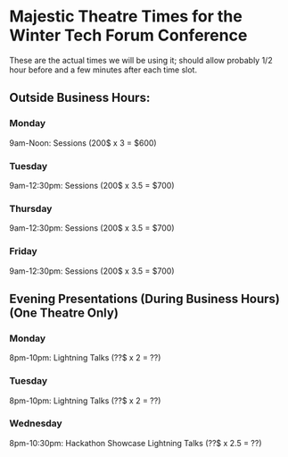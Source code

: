 # Majestic Theatre Times for the Winter Tech Forum Conference

These are the actual times we will be using it; should allow probably 1/2 hour before and a few minutes after each time slot.

## Outside Business Hours:

### Monday
9am-Noon: Sessions (200$ x 3 = $600)

### Tuesday
9am-12:30pm: Sessions (200$ x 3.5 = $700)

### Thursday
9am-12:30pm: Sessions (200$ x 3.5 = $700)

### Friday
9am-12:30pm: Sessions (200$ x 3.5 = $700)

## Evening Presentations (During Business Hours) (One Theatre Only)

### Monday
8pm-10pm: Lightning Talks  (??$ x 2 = ??)

### Tuesday
8pm-10pm: Lightning Talks  (??$ x 2 = ??)

### Wednesday
8pm-10:30pm: Hackathon Showcase Lightning Talks (??$ x 2.5 = ??)
